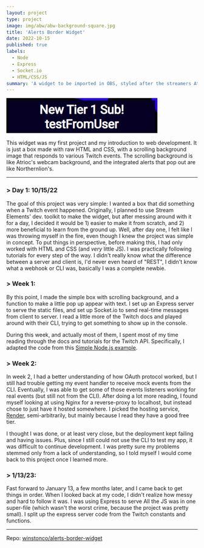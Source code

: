 ```yaml
---
layout: project
type: project
image: img/abw/abw-background-square.jpg
title: 'Alerts Border Widget'
date: 2022-10-15
published: true
labels:
  - Node
  - Express
  - Socket.io
  - HTML/CSS/JS
summary: 'A widget to be imported in OBS, styled after the streamers Atrioc and Northernlion.'
---
```


<img class="img-fluid" src="../img/abw/abw-alert.png">

This widget was my first project and my introduction to web development. It is just a box made with raw HTML and CSS, with a scrolling background image that responds to various Twitch events. The scrolling background is like Atrioc's webcam background, and the integrated alerts that pop out are like Northernlion's.

<hr>

### > Day 1: 10/15/22

The goal of this project was very simple: I wanted a box that did something when a Twitch event happened. Originally, I planned to use Stream Elements' dev. toolkit to make the widget, but after messing around with it for a day, I decided it would be 1) easier to make it from scratch, and 2) more beneficial to learn from the ground up. Well, after day one, I felt like I was throwing myself in the fire, even though I knew the project was simple in concept. To put things in perspective, before making this, I had only worked with HTML and CSS (and _very_ little JS). I was practically following tutorials for every step of the way. I didn't really know what the difference between a server and client is, I'd never even heard of "REST", I didn't know what a webhook or CLI was, basically I was a complete newbie.

### > Week 1:

By this point, I made the simple box with scrolling background, and a function to make a little pop up appear with text. I set up an Express server to serve the static files, and set up Socket.io to send real-time messages from client to server. I read a little more of the Twitch docs and played around with their CLI, trying to get something to show up in the console.

During this week, and actually most of them, I spent most of my time reading through the docs and tutorials for the Twitch API. Specifically, I adapted the code from this [Simple Node.js example](https://dev.twitch.tv/docs/eventsub/handling-webhook-events/#simple-nodejs-example).

### > Week 2:

In week 2, I had a better understanding of how OAuth protocol worked, but I still had trouble getting my event handler to receive mock events from the CLI. Eventually, I was able to get some of those events listeners working for real events (but still not from the CLI). After doing a lot more reading, I found myself looking at using Nginx for a reverse-proxy to localhost, but instead chose to just have it hosted somewhere. I picked the hosting service, [Render](https://render.com/), semi-arbitrarily, but mainly because I read they have a good free tier.

I thought I was done, or at least very close, but the deployment kept failing and having issues. Plus, since I still could not use the CLI to test my app, it was difficult to continue development. I was pretty sure my problems stemmed only from a lack of understanding, so I told myself I would come back to this project once I learned more.

### > 1/13/23:

Fast forward to January 13, a few months later, and I came back to get things in order. When I looked back at my code, I didn't realize how messy and hard to follow it was. I was using Express to serve All the JS was in one super-file (which wasn't the worst crime, because the project was pretty small). I split up the express server code from the Twitch constants and functions.

<hr>

Repo: <a href="https://github.com/winstonco/alerts-border-widget"><i class="large github icon "></i>winstonco/alerts-border-widget</a>
